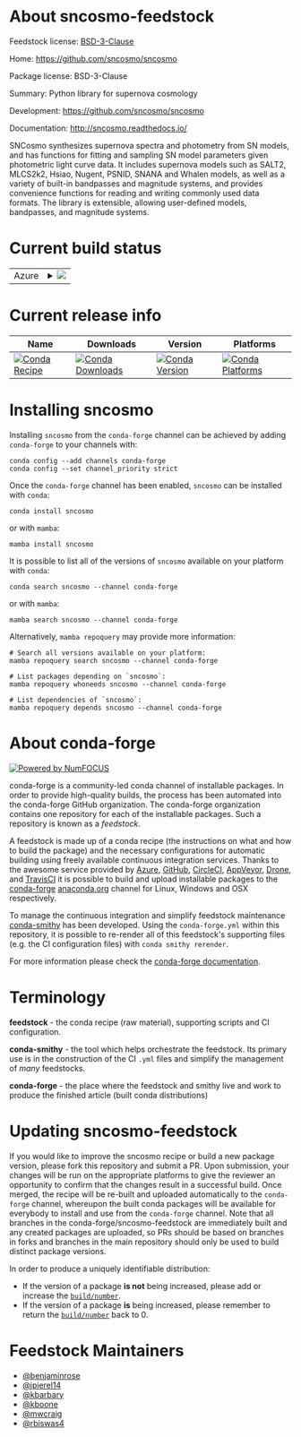 About sncosmo-feedstock
=======================

Feedstock license: [BSD-3-Clause](https://github.com/conda-forge/sncosmo-feedstock/blob/main/LICENSE.txt)

Home: https://github.com/sncosmo/sncosmo

Package license: BSD-3-Clause

Summary: Python library for supernova cosmology

Development: https://github.com/sncosmo/sncosmo

Documentation: http://sncosmo.readthedocs.io/

SNCosmo synthesizes supernova spectra and photometry from SN models,
and has functions for fitting and sampling SN model parameters given
photometric light curve data. It includes supernova models such as SALT2,
MLCS2k2, Hsiao, Nugent, PSNID, SNANA and Whalen models, as well as a
variety of built-in bandpasses and magnitude systems, and provides
convenience functions for reading and writing commonly used data formats.
The library is extensible, allowing user-defined models, bandpasses,
and magnitude systems.


Current build status
====================


<table>
    
  <tr>
    <td>Azure</td>
    <td>
      <details>
        <summary>
          <a href="https://dev.azure.com/conda-forge/feedstock-builds/_build/latest?definitionId=4924&branchName=main">
            <img src="https://dev.azure.com/conda-forge/feedstock-builds/_apis/build/status/sncosmo-feedstock?branchName=main">
          </a>
        </summary>
        <table>
          <thead><tr><th>Variant</th><th>Status</th></tr></thead>
          <tbody><tr>
              <td>linux_64_numpy1.22python3.10.____cpython</td>
              <td>
                <a href="https://dev.azure.com/conda-forge/feedstock-builds/_build/latest?definitionId=4924&branchName=main">
                  <img src="https://dev.azure.com/conda-forge/feedstock-builds/_apis/build/status/sncosmo-feedstock?branchName=main&jobName=linux&configuration=linux%20linux_64_numpy1.22python3.10.____cpython" alt="variant">
                </a>
              </td>
            </tr><tr>
              <td>linux_64_numpy1.22python3.9.____cpython</td>
              <td>
                <a href="https://dev.azure.com/conda-forge/feedstock-builds/_build/latest?definitionId=4924&branchName=main">
                  <img src="https://dev.azure.com/conda-forge/feedstock-builds/_apis/build/status/sncosmo-feedstock?branchName=main&jobName=linux&configuration=linux%20linux_64_numpy1.22python3.9.____cpython" alt="variant">
                </a>
              </td>
            </tr><tr>
              <td>linux_64_numpy1.23python3.11.____cpython</td>
              <td>
                <a href="https://dev.azure.com/conda-forge/feedstock-builds/_build/latest?definitionId=4924&branchName=main">
                  <img src="https://dev.azure.com/conda-forge/feedstock-builds/_apis/build/status/sncosmo-feedstock?branchName=main&jobName=linux&configuration=linux%20linux_64_numpy1.23python3.11.____cpython" alt="variant">
                </a>
              </td>
            </tr><tr>
              <td>linux_64_numpy1.26python3.12.____cpython</td>
              <td>
                <a href="https://dev.azure.com/conda-forge/feedstock-builds/_build/latest?definitionId=4924&branchName=main">
                  <img src="https://dev.azure.com/conda-forge/feedstock-builds/_apis/build/status/sncosmo-feedstock?branchName=main&jobName=linux&configuration=linux%20linux_64_numpy1.26python3.12.____cpython" alt="variant">
                </a>
              </td>
            </tr><tr>
              <td>osx_64_numpy1.22python3.10.____cpython</td>
              <td>
                <a href="https://dev.azure.com/conda-forge/feedstock-builds/_build/latest?definitionId=4924&branchName=main">
                  <img src="https://dev.azure.com/conda-forge/feedstock-builds/_apis/build/status/sncosmo-feedstock?branchName=main&jobName=osx&configuration=osx%20osx_64_numpy1.22python3.10.____cpython" alt="variant">
                </a>
              </td>
            </tr><tr>
              <td>osx_64_numpy1.22python3.9.____cpython</td>
              <td>
                <a href="https://dev.azure.com/conda-forge/feedstock-builds/_build/latest?definitionId=4924&branchName=main">
                  <img src="https://dev.azure.com/conda-forge/feedstock-builds/_apis/build/status/sncosmo-feedstock?branchName=main&jobName=osx&configuration=osx%20osx_64_numpy1.22python3.9.____cpython" alt="variant">
                </a>
              </td>
            </tr><tr>
              <td>osx_64_numpy1.23python3.11.____cpython</td>
              <td>
                <a href="https://dev.azure.com/conda-forge/feedstock-builds/_build/latest?definitionId=4924&branchName=main">
                  <img src="https://dev.azure.com/conda-forge/feedstock-builds/_apis/build/status/sncosmo-feedstock?branchName=main&jobName=osx&configuration=osx%20osx_64_numpy1.23python3.11.____cpython" alt="variant">
                </a>
              </td>
            </tr><tr>
              <td>osx_64_numpy1.26python3.12.____cpython</td>
              <td>
                <a href="https://dev.azure.com/conda-forge/feedstock-builds/_build/latest?definitionId=4924&branchName=main">
                  <img src="https://dev.azure.com/conda-forge/feedstock-builds/_apis/build/status/sncosmo-feedstock?branchName=main&jobName=osx&configuration=osx%20osx_64_numpy1.26python3.12.____cpython" alt="variant">
                </a>
              </td>
            </tr><tr>
              <td>osx_arm64_numpy1.22python3.10.____cpython</td>
              <td>
                <a href="https://dev.azure.com/conda-forge/feedstock-builds/_build/latest?definitionId=4924&branchName=main">
                  <img src="https://dev.azure.com/conda-forge/feedstock-builds/_apis/build/status/sncosmo-feedstock?branchName=main&jobName=osx&configuration=osx%20osx_arm64_numpy1.22python3.10.____cpython" alt="variant">
                </a>
              </td>
            </tr><tr>
              <td>osx_arm64_numpy1.22python3.9.____cpython</td>
              <td>
                <a href="https://dev.azure.com/conda-forge/feedstock-builds/_build/latest?definitionId=4924&branchName=main">
                  <img src="https://dev.azure.com/conda-forge/feedstock-builds/_apis/build/status/sncosmo-feedstock?branchName=main&jobName=osx&configuration=osx%20osx_arm64_numpy1.22python3.9.____cpython" alt="variant">
                </a>
              </td>
            </tr><tr>
              <td>osx_arm64_numpy1.23python3.11.____cpython</td>
              <td>
                <a href="https://dev.azure.com/conda-forge/feedstock-builds/_build/latest?definitionId=4924&branchName=main">
                  <img src="https://dev.azure.com/conda-forge/feedstock-builds/_apis/build/status/sncosmo-feedstock?branchName=main&jobName=osx&configuration=osx%20osx_arm64_numpy1.23python3.11.____cpython" alt="variant">
                </a>
              </td>
            </tr><tr>
              <td>osx_arm64_numpy1.26python3.12.____cpython</td>
              <td>
                <a href="https://dev.azure.com/conda-forge/feedstock-builds/_build/latest?definitionId=4924&branchName=main">
                  <img src="https://dev.azure.com/conda-forge/feedstock-builds/_apis/build/status/sncosmo-feedstock?branchName=main&jobName=osx&configuration=osx%20osx_arm64_numpy1.26python3.12.____cpython" alt="variant">
                </a>
              </td>
            </tr><tr>
              <td>win_64_numpy1.22python3.10.____cpython</td>
              <td>
                <a href="https://dev.azure.com/conda-forge/feedstock-builds/_build/latest?definitionId=4924&branchName=main">
                  <img src="https://dev.azure.com/conda-forge/feedstock-builds/_apis/build/status/sncosmo-feedstock?branchName=main&jobName=win&configuration=win%20win_64_numpy1.22python3.10.____cpython" alt="variant">
                </a>
              </td>
            </tr><tr>
              <td>win_64_numpy1.22python3.9.____cpython</td>
              <td>
                <a href="https://dev.azure.com/conda-forge/feedstock-builds/_build/latest?definitionId=4924&branchName=main">
                  <img src="https://dev.azure.com/conda-forge/feedstock-builds/_apis/build/status/sncosmo-feedstock?branchName=main&jobName=win&configuration=win%20win_64_numpy1.22python3.9.____cpython" alt="variant">
                </a>
              </td>
            </tr><tr>
              <td>win_64_numpy1.23python3.11.____cpython</td>
              <td>
                <a href="https://dev.azure.com/conda-forge/feedstock-builds/_build/latest?definitionId=4924&branchName=main">
                  <img src="https://dev.azure.com/conda-forge/feedstock-builds/_apis/build/status/sncosmo-feedstock?branchName=main&jobName=win&configuration=win%20win_64_numpy1.23python3.11.____cpython" alt="variant">
                </a>
              </td>
            </tr><tr>
              <td>win_64_numpy1.26python3.12.____cpython</td>
              <td>
                <a href="https://dev.azure.com/conda-forge/feedstock-builds/_build/latest?definitionId=4924&branchName=main">
                  <img src="https://dev.azure.com/conda-forge/feedstock-builds/_apis/build/status/sncosmo-feedstock?branchName=main&jobName=win&configuration=win%20win_64_numpy1.26python3.12.____cpython" alt="variant">
                </a>
              </td>
            </tr>
          </tbody>
        </table>
      </details>
    </td>
  </tr>
</table>

Current release info
====================

| Name | Downloads | Version | Platforms |
| --- | --- | --- | --- |
| [![Conda Recipe](https://img.shields.io/badge/recipe-sncosmo-green.svg)](https://anaconda.org/conda-forge/sncosmo) | [![Conda Downloads](https://img.shields.io/conda/dn/conda-forge/sncosmo.svg)](https://anaconda.org/conda-forge/sncosmo) | [![Conda Version](https://img.shields.io/conda/vn/conda-forge/sncosmo.svg)](https://anaconda.org/conda-forge/sncosmo) | [![Conda Platforms](https://img.shields.io/conda/pn/conda-forge/sncosmo.svg)](https://anaconda.org/conda-forge/sncosmo) |

Installing sncosmo
==================

Installing `sncosmo` from the `conda-forge` channel can be achieved by adding `conda-forge` to your channels with:

```
conda config --add channels conda-forge
conda config --set channel_priority strict
```

Once the `conda-forge` channel has been enabled, `sncosmo` can be installed with `conda`:

```
conda install sncosmo
```

or with `mamba`:

```
mamba install sncosmo
```

It is possible to list all of the versions of `sncosmo` available on your platform with `conda`:

```
conda search sncosmo --channel conda-forge
```

or with `mamba`:

```
mamba search sncosmo --channel conda-forge
```

Alternatively, `mamba repoquery` may provide more information:

```
# Search all versions available on your platform:
mamba repoquery search sncosmo --channel conda-forge

# List packages depending on `sncosmo`:
mamba repoquery whoneeds sncosmo --channel conda-forge

# List dependencies of `sncosmo`:
mamba repoquery depends sncosmo --channel conda-forge
```


About conda-forge
=================

[![Powered by
NumFOCUS](https://img.shields.io/badge/powered%20by-NumFOCUS-orange.svg?style=flat&colorA=E1523D&colorB=007D8A)](https://numfocus.org)

conda-forge is a community-led conda channel of installable packages.
In order to provide high-quality builds, the process has been automated into the
conda-forge GitHub organization. The conda-forge organization contains one repository
for each of the installable packages. Such a repository is known as a *feedstock*.

A feedstock is made up of a conda recipe (the instructions on what and how to build
the package) and the necessary configurations for automatic building using freely
available continuous integration services. Thanks to the awesome service provided by
[Azure](https://azure.microsoft.com/en-us/services/devops/), [GitHub](https://github.com/),
[CircleCI](https://circleci.com/), [AppVeyor](https://www.appveyor.com/),
[Drone](https://cloud.drone.io/welcome), and [TravisCI](https://travis-ci.com/)
it is possible to build and upload installable packages to the
[conda-forge](https://anaconda.org/conda-forge) [anaconda.org](https://anaconda.org/)
channel for Linux, Windows and OSX respectively.

To manage the continuous integration and simplify feedstock maintenance
[conda-smithy](https://github.com/conda-forge/conda-smithy) has been developed.
Using the ``conda-forge.yml`` within this repository, it is possible to re-render all of
this feedstock's supporting files (e.g. the CI configuration files) with ``conda smithy rerender``.

For more information please check the [conda-forge documentation](https://conda-forge.org/docs/).

Terminology
===========

**feedstock** - the conda recipe (raw material), supporting scripts and CI configuration.

**conda-smithy** - the tool which helps orchestrate the feedstock.
                   Its primary use is in the construction of the CI ``.yml`` files
                   and simplify the management of *many* feedstocks.

**conda-forge** - the place where the feedstock and smithy live and work to
                  produce the finished article (built conda distributions)


Updating sncosmo-feedstock
==========================

If you would like to improve the sncosmo recipe or build a new
package version, please fork this repository and submit a PR. Upon submission,
your changes will be run on the appropriate platforms to give the reviewer an
opportunity to confirm that the changes result in a successful build. Once
merged, the recipe will be re-built and uploaded automatically to the
`conda-forge` channel, whereupon the built conda packages will be available for
everybody to install and use from the `conda-forge` channel.
Note that all branches in the conda-forge/sncosmo-feedstock are
immediately built and any created packages are uploaded, so PRs should be based
on branches in forks and branches in the main repository should only be used to
build distinct package versions.

In order to produce a uniquely identifiable distribution:
 * If the version of a package **is not** being increased, please add or increase
   the [``build/number``](https://docs.conda.io/projects/conda-build/en/latest/resources/define-metadata.html#build-number-and-string).
 * If the version of a package **is** being increased, please remember to return
   the [``build/number``](https://docs.conda.io/projects/conda-build/en/latest/resources/define-metadata.html#build-number-and-string)
   back to 0.

Feedstock Maintainers
=====================

* [@benjaminrose](https://github.com/benjaminrose/)
* [@jpierel14](https://github.com/jpierel14/)
* [@kbarbary](https://github.com/kbarbary/)
* [@kboone](https://github.com/kboone/)
* [@mwcraig](https://github.com/mwcraig/)
* [@rbiswas4](https://github.com/rbiswas4/)


<!-- dummy commit to enable rerendering -->

